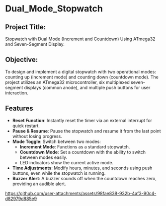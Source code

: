 # Dual_Mode_Stopwatch
## Project Title:  
Stopwatch with Dual Mode (Increment and Countdown) Using ATmega32 and Seven-Segment 
Display. 
## Objective: 
To design and implement a digital stopwatch with two operational modes: counting up 
(increment mode) and counting down (countdown mode). The project utilizes an ATmega32 
microcontroller, six multiplexed seven-segment displays (common anode), and multiple push 
buttons for user interaction. 
## Features
- **Reset Function**: Instantly reset the timer via an external interrupt for quick restart.
- **Pause & Resume**: Pause the stopwatch and resume it from the last point without losing progress.
- **Mode Toggle**: Switch between two modes:
  - **Increment Mode**: Functions as a standard stopwatch.
  - **Countdown Mode**: Set a countdown with the ability to switch between modes easily.
  - LED indicators show the current active mode.
- **Time Adjustments**: Modify hours, minutes, and seconds using push buttons, even while the stopwatch is running.
- **Buzzer Alert**: A buzzer sounds off when the countdown reaches zero, providing an audible alert.


https://github.com/user-attachments/assets/98fae838-932b-4af3-90c4-d82979d885e9
